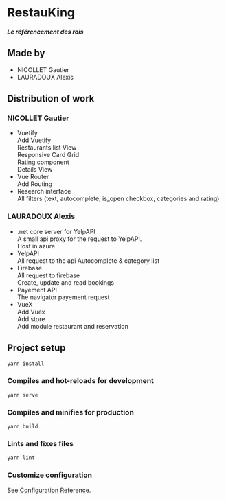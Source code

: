 # RestauKing
_**Le référencement des rois**_
## Made by
- NICOLLET Gautier
- LAURADOUX Alexis

## Distribution of work
### NICOLLET Gautier
- Vuetify  
Add Vuetify  
Restaurants list View  
Responsive Card Grid  
Rating component  
Details View  
- Vue Router  
Add Routing  
- Research interface  
All filters (text, autocomplete, is_open checkbox, categories and rating)



### LAURADOUX Alexis
- .net core server for YelpAPI  
A small api proxy for the request to YelpAPI.  
Host in azure
- YelpAPI  
All request to the api
Autocomplete & category list
- Firebase  
All request to firebase  
Create, update and read bookings  
- Payement API  
The navigator payement request
- VueX     
Add Vuex   
Add store  
Add module restaurant and reservation

## Project setup
```
yarn install
```

### Compiles and hot-reloads for development
```
yarn serve
```

### Compiles and minifies for production
```
yarn build
```

### Lints and fixes files
```
yarn lint
```

### Customize configuration
See [Configuration Reference](https://cli.vuejs.org/config/).
